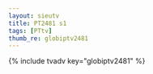 ```yaml
--- 
layout: sieutv
title: PT2481 s1
tags: [PTtv]
thumb_re: globiptv2481
---
```

{% include tvadv key="globiptv2481" %} 
